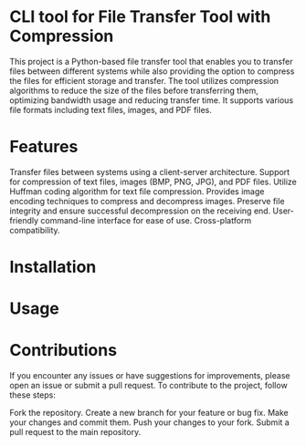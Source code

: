 # CLI tool for File Transfer Tool with Compression

This project is a Python-based file transfer tool that enables you to transfer files between different systems while also providing the option to compress the files for efficient storage and transfer. The tool utilizes compression algorithms to reduce the size of the files before transferring them, optimizing bandwidth usage and reducing transfer time. It supports various file formats including text files, images, and PDF files.

# Features
Transfer files between systems using a client-server architecture.
Support for compression of text files, images (BMP, PNG, JPG), and PDF files.
Utilize Huffman coding algorithm for text file compression.
Provides image encoding techniques to compress and decompress images.
Preserve file integrity and ensure successful decompression on the receiving end.
User-friendly command-line interface for ease of use.
Cross-platform compatibility.

# Installation 
# Usage

# Contributions

If you encounter any issues or have suggestions for improvements, please open an issue or submit a pull request. To contribute to the project, follow these steps:

Fork the repository.
Create a new branch for your feature or bug fix.
Make your changes and commit them.
Push your changes to your fork.
Submit a pull request to the main repository.

